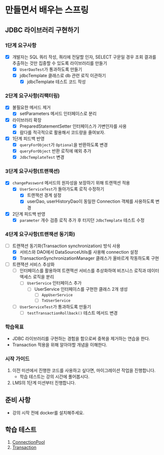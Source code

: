 # 만들면서 배우는 스프링

## JDBC 라이브러리 구현하기

### 1단계 요구사항

- [x] 개발자는 SQL 쿼리 작성, 쿼리에 전달할 인자, SELECT 구문일 경우 조회 결과를 추출하는 것만 집중할 수 있도록 라이브러리를 만들기
    - [x] `UserDaoTest`가 통과하도록 만들기
    - [x] jdbcTemplate 클래스로 db 관련 로직 이관하기
        - [x] jdbcTemplate 테스트 코드 작성

### 2단계 요구사항(리팩터링)

- [x] 불필요한 메서드 제거
    - [x] setParameters 메서드 인터페이스로 분리

- [x] 라이브러리 확장
    - [x] PreparedStatementSetter 인터페이스가 가변인자를 사용
    - [x] 람다를 적극적으로 활용해서 코드량을 줄여보자.

- [x] 1단계 피드백 반영
    - [x] `queryForObject`가 `Optional`을 반환하도록 변경
    - [x] `queryForObject` 반환 로직에 예외 추가
    - [x] `JdbcTemplateTest` 변경

### 3단계 요구사항(트랜잭션)

- [x] `changePassword` 메서드의 원자성을 보장하기 위해 트랜잭션 적용
    - [x] `UserServiceTest`가 돌아가도록 로직 수정하기
        - [x] 트랜잭션 경계 설정
        - [x] userDao, userHistoryDao이 동일한 Connection 객체를 사용하도록 변경
- [x] 2단계 피드백 반영
    - [x] `parameter` 개수 검증 로직 추가 후 터지던 `JdbcTemplate` 테스트 수정

### 4단계 요구사항(트랜잭션 동기화)

- [ ] 트랜잭션 동기화(Transaction synchronization) 방식 사용
    - [x] 서비스와 DAO에서 DataSourceUtils를 사용해 connection 설정
    - [x] TransactionSynchronizationManager 클래스가 올바르게 작동하도록 구현
- [ ] 트랜잭션 서비스 추상화
    - [ ] 인터페이스를 활용하여 트랜잭션 서비스를 추상화하여 비즈니스 로직과 데이터 액세스 로직을 분리
        - [ ] `UserService` 인터페이스 추가
            - [ ] UserService 인터페이스를 구현한 클래스 2개 생성
                - [ ] `AppUserService`
                - [ ] `TxUserService`
    - [ ] `UserServiceTest`가 통과하도록 만들기
        - [ ] `testTransactionRollback()` 테스트 메서드 변경

### 학습목표

- JDBC 라이브러리를 구현하는 경험을 함으로써 중복을 제거하는 연습을 한다.
- Transaction 적용을 위해 알아야할 개념을 이해한다.

### 시작 가이드

1. 이전 미션에서 진행한 코드를 사용하고 싶다면, 마이그레이션 작업을 진행합니다.
    - 학습 테스트는 강의 시간에 풀어봅시다.
2. LMS의 1단계 미션부터 진행합니다.

## 준비 사항

- 강의 시작 전에 docker를 설치해주세요.

## 학습 테스트

1. [ConnectionPool](study/src/test/java/connectionpool)
2. [Transaction](study/src/test/java/transaction)
